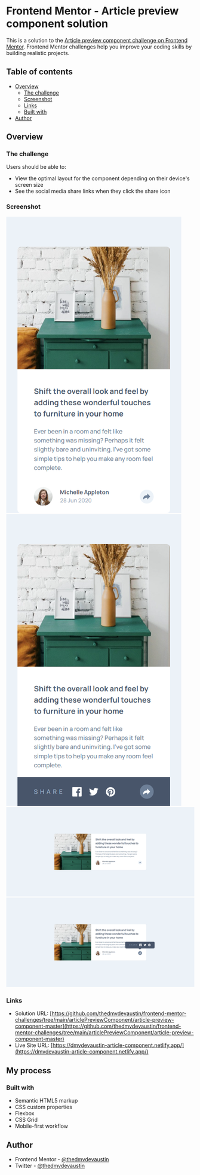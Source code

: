 # Frontend Mentor - Article preview component solution

This is a solution to the [Article preview component challenge on Frontend Mentor](https://www.frontendmentor.io/challenges/article-preview-component-dYBN_pYFT). Frontend Mentor challenges help you improve your coding skills by building realistic projects. 

## Table of contents

- [Overview](#overview)
  - [The challenge](#the-challenge)
  - [Screenshot](#screenshot)
  - [Links](#links)
  - [Built with](#built-with)
- [Author](#author)


## Overview

### The challenge

Users should be able to:

- View the optimal layout for the component depending on their device's screen size
- See the social media share links when they click the share icon

### Screenshot

![mobile](./images/mobile.png)
![mobile active state](./images/mobile-active.png)
![desktop](./images/desktop.png)
![desktop active state](./images/desktop-active.png)

### Links

- Solution URL: [https://github.com/thedmvdevaustin/frontend-mentor-challenges/tree/main/articlePreviewComponent/article-preview-component-master](https://github.com/thedmvdevaustin/frontend-mentor-challenges/tree/main/articlePreviewComponent/article-preview-component-master)
- Live Site URL: [https://dmvdevaustin-article-component.netlify.app/](https://dmvdevaustin-article-component.netlify.app/)

## My process

### Built with

- Semantic HTML5 markup
- CSS custom properties
- Flexbox
- CSS Grid
- Mobile-first workflow


## Author

- Frontend Mentor - [@thedmvdevaustin](https://www.frontendmentor.io/profile/thedmvdevaustin)
- Twitter - [@thedmvdevaustin](https://www.twitter.com/thedmvdevaustin)
